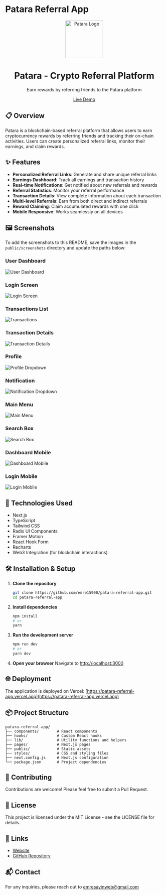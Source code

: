 # Patara Referral App

<div align="center">
  <img src="public/logo.png" alt="Patara Logo" width="120" />
  <h1>Patara - Crypto Referral Platform</h1>
  <p>Earn rewards by referring friends to the Patara platform</p>
  
  <a href="https://patara-referral-app.vercel.app" target="_blank">Live Demo</a>
</div>

## 📋 Overview

Patara is a blockchain-based referral platform that allows users to earn cryptocurrency rewards by referring friends and tracking their on-chain activities. Users can create personalized referral links, monitor their earnings, and claim rewards.

## ✨ Features

- **Personalized Referral Links**: Generate and share unique referral links
- **Earnings Dashboard**: Track all earnings and transaction history
- **Real-time Notifications**: Get notified about new referrals and rewards
- **Referral Statistics**: Monitor your referral performance
- **Transaction Details**: View complete information about each transaction
- **Multi-level Referrals**: Earn from both direct and indirect referrals
- **Reward Claiming**: Claim accumulated rewards with one click
- **Mobile Responsive**: Works seamlessly on all devices

## 🖼️ Screenshots

To add the screenshots to this README, save the images in the `public/screenshots` directory and update the paths below:

### User Dashboard
![User Dashboard](public/screenshots/dashboard.png)

### Login Screen
![Login Screen](public/screenshots/login.png)

### Transactions List
![Transactions](public/screenshots/transactions.png)

### Transaction Details
![Transaction Details](public/screenshots/transaction-details.png)

### Profile
![Profile Dropdown](public/screenshots/profile-dropdown.png)

### Notification
![Notification Dropdown](public/screenshots/notifications.png)

### Main Menu
![Main Menu](public/screenshots/menu.png)

### Search Box
![Search Box](public/screenshots/searchbox.png)

### Dashboard Mobile
![Dashboard Mobile](public/screenshots/dashboard-mobile.png)

### Login Mobile
![Login Mobile](public/screenshots/login-mobile.png)

## 🚀 Technologies Used

- Next.js
- TypeScript
- Tailwind CSS
- Radix UI Components
- Framer Motion
- React Hook Form
- Recharts
- Web3 Integration (for blockchain interactions)

## 🛠️ Installation & Setup

1. **Clone the repository**
   ```bash
   git clone https://github.com/emre15900/patara-referral-app.git
   cd patara-referral-app
   ```

2. **Install dependencies**
   ```bash
   npm install
   # or
   yarn
   ```

3. **Run the development server**
   ```bash
   npm run dev
   # or
   yarn dev
   ```

4. **Open your browser**
   Navigate to [http://localhost:3000](http://localhost:3000)

## 🌐 Deployment

The application is deployed on Vercel:
[https://patara-referral-app.vercel.app](https://patara-referral-app.vercel.app)

## 📦 Project Structure

```
patara-referral-app/
├── components/        # React components
├── hooks/             # Custom React hooks
├── lib/               # Utility functions and helpers
├── pages/             # Next.js pages
├── public/            # Static assets
├── styles/            # CSS and styling files
├── next.config.js     # Next.js configuration
└── package.json       # Project dependencies
```

## 🤝 Contributing

Contributions are welcome! Please feel free to submit a Pull Request.

## 📄 License

This project is licensed under the MIT License - see the LICENSE file for details.

## 🔗 Links

- [Website](https://patara-referral-app.vercel.app)
- [GitHub Repository](https://github.com/emre15900/patara-referral-app)

## 📬 Contact

For any inquiries, please reach out to [emresayinweb@gmail.com](mailto:emresayinweb@gmail.com) 